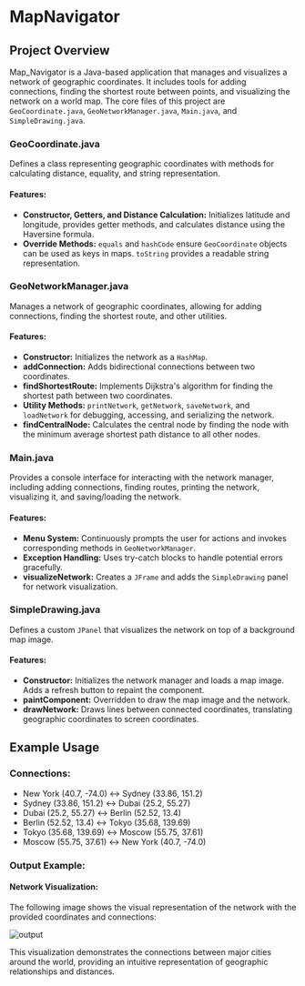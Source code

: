 # MapNavigator

## Project Overview

Map_Navigator is a Java-based application that manages and visualizes a network of geographic coordinates. It includes tools for adding connections, finding the shortest route between points, and visualizing the network on a world map. The core files of this project are `GeoCoordinate.java`, `GeoNetworkManager.java`, `Main.java`, and `SimpleDrawing.java`.

### GeoCoordinate.java

Defines a class representing geographic coordinates with methods for calculating distance, equality, and string representation.

#### Features:
- **Constructor, Getters, and Distance Calculation:** Initializes latitude and longitude, provides getter methods, and calculates distance using the Haversine formula.
- **Override Methods:** `equals` and `hashCode` ensure `GeoCoordinate` objects can be used as keys in maps. `toString` provides a readable string representation.

### GeoNetworkManager.java

Manages a network of geographic coordinates, allowing for adding connections, finding the shortest route, and other utilities.

#### Features:
- **Constructor:** Initializes the network as a `HashMap`.
- **addConnection:** Adds bidirectional connections between two coordinates.
- **findShortestRoute:** Implements Dijkstra's algorithm for finding the shortest path between two coordinates.
- **Utility Methods:** `printNetwork`, `getNetwork`, `saveNetwork`, and `loadNetwork` for debugging, accessing, and serializing the network.
- **findCentralNode:** Calculates the central node by finding the node with the minimum average shortest path distance to all other nodes.

### Main.java

Provides a console interface for interacting with the network manager, including adding connections, finding routes, printing the network, visualizing it, and saving/loading the network.

#### Features:
- **Menu System:** Continuously prompts the user for actions and invokes corresponding methods in `GeoNetworkManager`.
- **Exception Handling:** Uses try-catch blocks to handle potential errors gracefully.
- **visualizeNetwork:** Creates a `JFrame` and adds the `SimpleDrawing` panel for network visualization.

### SimpleDrawing.java

Defines a custom `JPanel` that visualizes the network on top of a background map image.

#### Features:
- **Constructor:** Initializes the network manager and loads a map image. Adds a refresh button to repaint the component.
- **paintComponent:** Overridden to draw the map image and the network.
- **drawNetwork:** Draws lines between connected coordinates, translating geographic coordinates to screen coordinates.

## Example Usage

### Connections:

- New York (40.7, -74.0) ↔️ Sydney (33.86, 151.2)
- Sydney (33.86, 151.2) ↔️ Dubai (25.2, 55.27)
- Dubai (25.2, 55.27) ↔️ Berlin (52.52, 13.4)
- Berlin (52.52, 13.4) ↔️ Tokyo (35.68, 139.69)
- Tokyo (35.68, 139.69) ↔️ Moscow (55.75, 37.61)
- Moscow (55.75, 37.61) ↔️ New York (40.7, -74.0)

### Output Example:

#### Network Visualization:

The following image shows the visual representation of the network with the provided coordinates and connections:

![output](https://github.com/user-attachments/assets/35c3d63f-2c4f-4569-b503-7d6e5febbfd4)

This visualization demonstrates the connections between major cities around the world, providing an intuitive representation of geographic relationships and distances.
